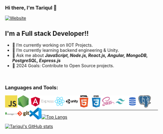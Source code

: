 ### Hi there, I'm Tariqul 👋

[![Website](https://img.shields.io/website?label=tariqul%20portfolio&style=for-the-badge&url=https://www.facebook.com/tariqul10765/)](https://tariqul10765.netlify.app/)
<!-- [![Twitter Follow](https://img.shields.io/twitter/follow/tariqul10765?color=1DA1F2&logo=twitter&style=for-the-badge)](https://twitter.com/intent/follow?original_referer=https%3A%2F%2Fgithub.com%2FcodeSTACKr&screen_name=tariqul10765) -->

## I'm a Full stack Developer!!

- 🔭 I’m currently working on IIOT Projects.
- 🌱 I’m currently learning backend engineering & Unity.
- 💬 Ask me about ***JavaScript, Node.js, React.js, Angular, MongoDB, PostgreSQL, Express.js***
- 🥅 2024 Goals: Contribute to Open Source projects.
<!-- - 👯 I’m looking to collaborate with other developer -->

<!--### Connect with me:-->

<!-- [<img align="left" alt="tariqul.com" width="22px" src="https://raw.githubusercontent.com/iconic/open-iconic/master/svg/globe.svg" />][website] -->
<!-- [<img align="left" alt="tariqul | YouTube" width="22px" src="https://cdn.jsdelivr.net/npm/simple-icons@v3/icons/facebook.svg" />][facebook] -->
<!--[<img align="left" alt="tariqul | Twitter" width="22px" src="https://cdn.jsdelivr.net/npm/simple-icons@v3/icons/twitter.svg" />][twitter]-->
<!--[<img align="left" alt="tariqul | LinkedIn" width="22px" src="https://cdn.jsdelivr.net/npm/simple-icons@v3/icons/linkedin.svg" />][linkedin]-->
<!--[<img align="left" alt="tariqul | Instagram" width="22px" src="https://cdn.jsdelivr.net/npm/simple-icons@v3/icons/instagram.svg" />][instagram]-->

<br />

### Languages and Tools:

<img align="left" alt="JavaScript" width="40px" src="https://raw.githubusercontent.com/github/explore/80688e429a7d4ef2fca1e82350fe8e3517d3494d/topics/javascript/javascript.png" />
<img align="left" alt="Node.js" width="40px" src="https://raw.githubusercontent.com/github/explore/80688e429a7d4ef2fca1e82350fe8e3517d3494d/topics/nodejs/nodejs.png" />
<img align="left" alt="Angular" width="40px" src="https://raw.githubusercontent.com/github/explore/80688e429a7d4ef2fca1e82350fe8e3517d3494d/topics/angular/angular.png" />
<img align="left" alt="Express" width="40px" src="https://raw.githubusercontent.com/github/explore/80688e429a7d4ef2fca1e82350fe8e3517d3494d/topics/express/express.png" />
<img align="left" alt="React" width="40px" src="https://raw.githubusercontent.com/github/explore/80688e429a7d4ef2fca1e82350fe8e3517d3494d/topics/react/react.png" />
<img align="left" alt="Unity" width="40px" src="https://raw.githubusercontent.com/github/explore/80688e429a7d4ef2fca1e82350fe8e3517d3494d/topics/unity/unity.png" />

<img align="left" alt="HTML5" width="40px" src="https://raw.githubusercontent.com/github/explore/80688e429a7d4ef2fca1e82350fe8e3517d3494d/topics/html/html.png" />
<img align="left" alt="CSS3" width="40px" src="https://raw.githubusercontent.com/github/explore/80688e429a7d4ef2fca1e82350fe8e3517d3494d/topics/css/css.png" />
<img align="left" alt="Sass" width="40px" src="https://raw.githubusercontent.com/github/explore/80688e429a7d4ef2fca1e82350fe8e3517d3494d/topics/sass/sass.png" />
<img align="left" alt="Tailwind" width="40px" src="https://raw.githubusercontent.com/github/explore/80688e429a7d4ef2fca1e82350fe8e3517d3494d/topics/tailwind/tailwind.png" />

<img align="left" alt="SQL" width="40px" src="https://raw.githubusercontent.com/github/explore/80688e429a7d4ef2fca1e82350fe8e3517d3494d/topics/sql/sql.png" />
<img align="left" alt="PostgreSQL" width="40px" src="https://raw.githubusercontent.com/github/explore/80688e429a7d4ef2fca1e82350fe8e3517d3494d/topics/postgresql/postgresql.png" />
<img align="left" alt="MongoDB" width="40px" src="https://raw.githubusercontent.com/github/explore/80688e429a7d4ef2fca1e82350fe8e3517d3494d/topics/mongodb/mongodb.png" />


<img align="left" alt="Git" width="40px" src="https://raw.githubusercontent.com/github/explore/80688e429a7d4ef2fca1e82350fe8e3517d3494d/topics/git/git.png" />
<img align="left" alt="Visual Studio Code" width="40px" src="https://raw.githubusercontent.com/github/explore/80688e429a7d4ef2fca1e82350fe8e3517d3494d/topics/visual-studio-code/visual-studio-code.png" />
<!--<img align="left" alt="GitHub" width="26px" src="https://raw.githubusercontent.com/github/explore/78df643247d429f6cc873026c0622819ad797942/topics/github/github.png" />-->
<!--<img align="left" alt="Terminal" width="26px" src="https://raw.githubusercontent.com/github/explore/80688e429a7d4ef2fca1e82350fe8e3517d3494d/topics/terminal/terminal.png" />-->

<br />
<br />

---

<!-- [website]: https://tariqul.com -->
[twitter]: https://twitter.com/Tariqul66070839
[facebook]: https://www.facebook.com/tariqul10765/
[instagram]: https://www.instagram.com/tariqul8698/
[linkedin]: https://www.linkedin.com/in/tariqul-fahim-028442205



[![Top Langs](https://github-readme-stats.vercel.app/api/top-langs/?username=tariqul10765&show_icons=true&theme=merko&layout=compact)](https://github.com/tariqul10765/github-readme-stats)

[![Tariqul's GitHub stats](https://github-readme-stats.vercel.app/api?username=tariqul10765&count_private=true&show_icons=true&theme=cobalt)](https://github.com/tariqul10765/github-readme-stats)

